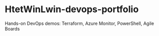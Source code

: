 # HtetWinLwin-devops-portfolio
Hands-on DevOps demos: Terraform, Azure Monitor, PowerShell, Agile Boards
